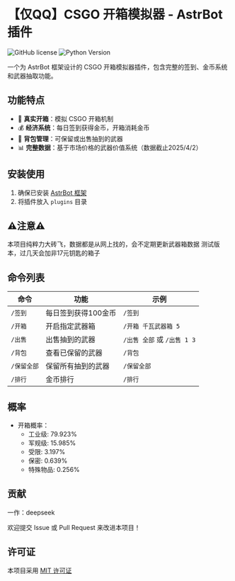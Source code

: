 # 【仅QQ】CSGO 开箱模拟器 - AstrBot 插件

![GitHub license](https://img.shields.io/badge/license-MIT-blue.svg)
![Python Version](https://img.shields.io/badge/python-3.8+-blue.svg)

一个为 AstrBot 框架设计的 CSGO 开箱模拟器插件，包含完整的签到、金币系统和武器抽取功能。

## 功能特点

- 🎁 **真实开箱**：模拟 CSGO 开箱机制
- 💰 **经济系统**：每日签到获得金币，开箱消耗金币
- 🎒 **背包管理**：可保留或出售抽到的武器
- 📊 **完整数据**：基于市场价格的武器价值系统（数据截止2025/4/2）


## 安装使用

1. 确保已安装 [AstrBot 框架](https://github.com/astrbot/astrbot)
2. 将插件放入 `plugins` 目录


## ⚠️注意⚠️
本项目纯粹力大砖飞，数据都是从网上找的，会不定期更新武器箱数据
测试版本，过几天会加非17元钥匙的箱子
## 命令列表

| 命令 | 功能 | 示例 |
|------|------|------|
| `/签到` | 每日签到获得100金币 | `/签到` |
| `/开箱` | 开启指定武器箱 | `/开箱 千瓦武器箱 5` |
| `/出售` | 出售抽到的武器 | `/出售 全部` 或 `/出售 1 3` |
| `/背包` | 查看已保留的武器 | `/背包` |
| `/保留全部` | 保留所有抽到的武器 | `/保留全部` |
| ` /排行 `| 金币排行 | `/排行` |
## 概率

- 开箱概率：
  - 工业级: 79.923%
  - 军规级: 15.985%
  - 受限: 3.197%
  - 保密: 0.639%
  - 特殊物品: 0.256%


## 贡献
一作：deepseek

欢迎提交 Issue 或 Pull Request 来改进本项目！

## 许可证

本项目采用 [MIT 许可证](LICENSE)
